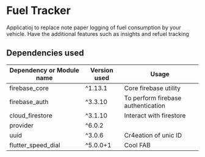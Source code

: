 # Fuel Tracker

Applicatioj to replace note paper logging of fuel consumption by your vehicle. Have the additional features such as insights and refuel tracking


## Dependencies used 



| Dependency or Module name  | Version used | Usage |
| ------------- | ------------- | ------------- |
|  firebase_core | ^1.13.1 | Core firebase utility |
|  firebase_auth | ^3.3.10 | To perform firebase authentication |
|cloud_firestore| ^3.1.10| Interact with firestore |
| provider | ^6.0.2|  |
|uuid| ^3.0.6| Cr4eation of unic ID |
|flutter_speed_dial | ^5.0.0+1| Cool FAB|
